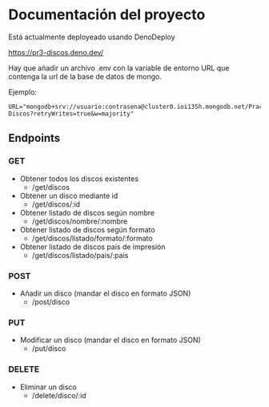 # Documentación del proyecto

Está actualmente deployeado usando DenoDeploy

https://pr3-discos.deno.dev/


Hay que añadir un archivo .env con la variable de entorno URL que contenga la url de la base de datos de mongo.


Ejemplo:

```env
URL="mongodb+srv://usuario:contrasena@cluster0.ioi135h.mongodb.net/Practica3-Discos?retryWrites=true&w=majority"
```

## Endpoints

### GET

- Obtener todos los discos existentes
    - /get/discos
- Obtener un disco mediante id
    - /get/discos/:id
- Obtener listado de discos según nombre
    - /get/discos/nombre/:nombre
- Obtener listado de discos según formato
    - /get/discos/listado/formato/:formato
- Obtener listado de discos pais de impresión
    - /get/discos/listado/pais/:pais


### POST

- Añadir un disco (mandar el disco en formato JSON)
    - /post/disco


### PUT

- Modificar un disco (mandar el disco en formato JSON)
    - /put/disco


### DELETE

- Eliminar un disco
    - /delete/disco/:id
